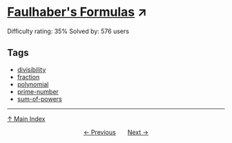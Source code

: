 # [Faulhaber's Formulas](https://projecteuler.net/problem=545) ↗️

Difficulty rating: 35%
Solved by: 576 users
## Tags

- [divisibility](../tags/divisibility.md)
- [fraction](../tags/fraction.md)
- [polynomial](../tags/polynomial.md)
- [prime-number](../tags/prime-number.md)
- [sum-of-powers](../tags/sum-of-powers.md)



---

[↑ Main Index](../README.md)


<div align=center><a href='544.md'>← Previous</a> &nbsp;&nbsp; &nbsp;&nbsp;  <a href='546.md'>Next →</a></div>
